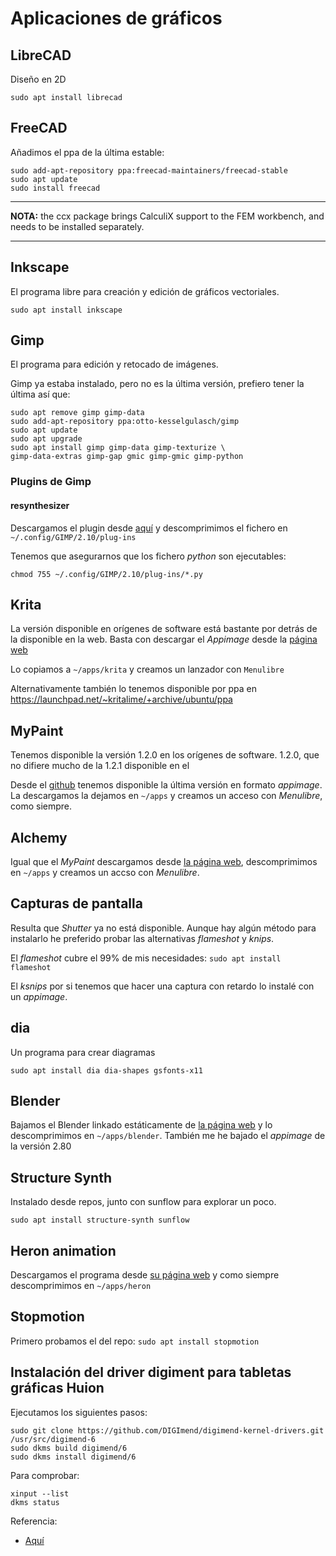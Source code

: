 # Aplicaciones de gráficos

## LibreCAD

Diseño en 2D

~~~~
sudo apt install librecad
~~~~

## FreeCAD

Añadimos el ppa de la última estable:

~~~~
sudo add-apt-repository ppa:freecad-maintainers/freecad-stable
sudo apt update
sudo install freecad
~~~~

-----

__NOTA:__ the ccx package brings CalculiX support to the FEM
workbench, and needs to be installed separately.

----

## Inkscape

El programa libre para creación y edición de gráficos vectoriales.

~~~~
sudo apt install inkscape
~~~~

## Gimp

El programa para edición y retocado de imágenes.

Gimp ya estaba instalado, pero no es la última versión, prefiero tener
la última así que:

~~~~
sudo apt remove gimp gimp-data
sudo add-apt-repository ppa:otto-kesselgulasch/gimp
sudo apt update
sudo apt upgrade
sudo apt install gimp gimp-data gimp-texturize \
gimp-data-extras gimp-gap gmic gimp-gmic gimp-python
~~~~

### Plugins de Gimp

#### resynthesizer

Descargamos el plugin desde
[aquí](https://github.com/bootchk/resynthesizer) y descomprimimos el
fichero en `~/.config/GIMP/2.10/plug-ins`

Tenemos que asegurarnos que los fichero _python_ son ejecutables:

~~~~
chmod 755 ~/.config/GIMP/2.10/plug-ins/*.py
~~~~

## Krita

La versión disponible en orígenes de software está bastante por detrás
de la disponible en la web. Basta con descargar el _Appimage_ desde la
[página web](https://krita.org)

Lo copiamos a `~/apps/krita` y creamos un lanzador con `Menulibre`

Alternativamente también lo tenemos disponible por ppa en
<https://launchpad.net/~kritalime/+archive/ubuntu/ppa>

## MyPaint

Tenemos disponible la versión 1.2.0 en los orígenes de software.
1.2.0, que no difiere mucho de la 1.2.1 disponible en el

Desde el [github](https://github.com/mypaint/) tenemos disponible la
última versión en formato _appimage_. La descargamos la dejamos en
`~/apps` y creamos un acceso con _Menulibre_, como siempre.


## Alchemy

Igual que el _MyPaint_ descargamos desde [la página
web](http://al.chemy.org), descomprimimos en `~/apps` y creamos un
accso con _Menulibre_.

## Capturas de pantalla

Resulta que _Shutter_ ya no está disponible. Aunque hay algún método
para instalarlo he preferido probar las alternativas _flameshot_ y _knips_.

El _flameshot_ cubre el 99% de mis necesidades: `sudo apt install flameshot`

El _ksnips_ por si tenemos que hacer una captura con retardo lo
instalé con un _appimage_.


## dia

Un programa para crear diagramas

~~~~
sudo apt install dia dia-shapes gsfonts-x11
~~~~

## Blender

Bajamos el Blender linkado estáticamente de [la página
web](https://www.blender.org) y lo descomprimimos en `~/apps/blender`.
También me he bajado el _appimage_ de la versión 2.80

## Structure Synth

Instalado desde repos, junto con sunflow para explorar un poco.

~~~~
sudo apt install structure-synth sunflow
~~~~

## Heron animation

Descargamos el programa desde [su página
web](https://heronanimation.brunolefevre.net/) y como siempre
descomprimimos en `~/apps/heron`

## Stopmotion

Primero probamos el del repo: `sudo apt install stopmotion`

## Instalación del driver digiment para tabletas gráficas Huion

Ejecutamos los siguientes pasos:

~~~~
sudo git clone https://github.com/DIGImend/digimend-kernel-drivers.git /usr/src/digimend-6
sudo dkms build digimend/6
sudo dkms install digimend/6
~~~~

Para comprobar:

~~~~
xinput --list
dkms status
~~~~

Referencia:

* [Aquí](https://davidrevoy.com/article331/setup-huion-giano-wh1409-tablet-on-linux-mint-18-1-ubuntu-16-04)

